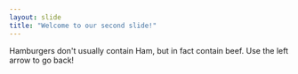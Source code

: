 ```yaml
---
layout: slide
title: "Welcome to our second slide!"
---
```

Hamburgers don't usually contain Ham, but in fact contain beef.
Use the left arrow to go back!
